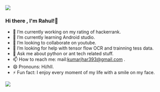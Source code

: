 <img src="https://github-readme-stats.vercel.app/api?username=kumarjhar&theme=algolia&show_icons=true"></img>
### Hi there , I'm Rahul!👋



- 🔭 I’m currently working on my rating of hackerrank.
- 🌱 I’m currently learning Android studio.
- 👯 I’m looking to collaborate on youtube.
- 🤔 I’m looking for help with tensor flow OCR and trainning tess data.
- 💬 Ask me about python or ant tech related stuff.
- 📫 How to reach me: mail:kumarjhar393@gmail.com .
- 😄 Pronouns: Hi/hII.
- ⚡ Fun fact: I enjoy every moment of my life with a smile on my face.

<img src="https://github-readme-stats.vercel.app/api?username=kumarjhar&theme=algolia&show_icons=true"></img>



